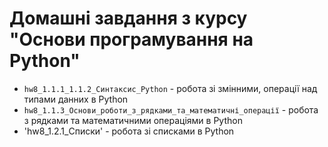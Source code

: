# Домашні завдання з курсу "Основи програмування на Python"

- `hw8_1.1.1_1.1.2_Cинтаксис_Python` - робота зі змінними, операції над типами данних в Python
- `hw8_1.1.3_Основи_роботи_з_рядками_та_математичні_операції` - робота з рядками та математичними операціями в Python
- 'hw8_1.2.1_Списки' - робота зі списками в Python

